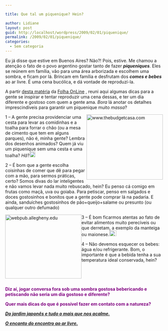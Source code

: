 ```yaml
---

title: Que tal um piquenique? Hein?

author: Lidiane
layout: post
guid: http://localhost/wordpress/2009/02/01/piquenique/
permalink: /2009/02/01/piquenique/
categories:
  - Sem categoria
---
```

[](http://www.trololodemulher.com.br/blog/wp-content/uploads/2009/02/picnic1.jpg)

Eu já disse que estive em Buenos Aires? Não?! Pois, estive. Me chamou a atenção o fato de o povo argentino gostar tanto de fazer **_piqueniques_**. Eles se reúnem em família, vão para uma área arborizada e escolhem uma sombra, e ficam por lá. Brincam em família e desfrutam dos **_comes e bebes_** ao ar livre. É uma cena bucólica, e dá vontade de reproduzí-la.

A partir [desta matéria](http://www1.folha.uol.com.br/folha/comida/ult10005u490262.shtml)  da [Folha OnLine](http://www.folha.uol.com.br/) , reuni aqui algumas dicas para a gente se inspirar e tentar reproduzir uma cena dessas, e ter um dia diferente e gostoso com quem a gente ama. _Bora_ lá anotar os detalhes imprescindíveis para garantir um piquenique muito _massa_?

[<img style="display: inline; margin-left: 0; margin-right: 0; border-width: 0;" title="www.thebudgetcasa.com" src="http://www.trololodemulher.com.br/blog/wp-content/uploads/2009/02/picnic-basket-thumb.jpg" border="0" alt="www.thebudgetcasa.com" width="244" height="209" align="right" />](http://www.trololodemulher.com.br/blog/wp-content/uploads/2009/02/picnic-basket.jpg) 1 &#8211; A gente precisa providenciar uma cesta para levar as comidinhas e a toalha para forrar o chão (ou a mesa de cimento que tem em alguns parques), não é, minha gente? Lembra dos desenhos animados? Quem já viu um piquenique sem uma cesta e uma toalha? _Hã_?[<img style="display: inline;" title="clip_image001" src="http://www.trololodemulher.com.br/blog/wp-content/uploads/2009/02/clip-image001-thumb1.gif" alt="clip_image001" width="18" height="18" />](http://www.trololodemulher.com.br/blog/wp-content/uploads/2009/02/clip-image0011.gif)

2 – É bom que a gente escolha coisinhas de comer que dê para pegar com a mão, para sermos práticas, certo? Somos divas do lar inteligentes e não vamos levar nada muito rebuscado, hein? Eu penso cá comigo em frutas como maçã, uva ou goiaba. Para petiscar, penso em salgados e doces gostosinhos e bonitos que a gente pode comprar lá na padaria. E ainda, sanduíches gostosinhos de pão+queijo+salame ou presunto (ou qualquer outro defumado)

[<img style="display: inline; margin-left: 0; margin-right: 0; border-width: 0;" title="webpub.allegheny.edu" src="http://www.trololodemulher.com.br/blog/wp-content/uploads/2009/02/picnic2008-thumb.gif" border="0" alt="webpub.allegheny.edu" width="244" height="205" align="left" />](http://www.trololodemulher.com.br/blog/wp-content/uploads/2009/02/picnic2008.gif)

3 – É bom ficarmos atentas ao fato de evitar alimentos muito perecíveis ou que derretam, a exemplo da manteiga ou maionese.[<img style="display: inline;" title="clip_image001[4]" src="http://www.trololodemulher.com.br/blog/wp-content/uploads/2009/02/clip-image0014-thumb1.gif" alt="clip_image001[4]" width="23" height="18" />](http://www.trololodemulher.com.br/blog/wp-content/uploads/2009/02/clip-image00141.gif)

4 – Não devemos esquecer os bebes: água e/ou refrigerante. Bom, o importante é que a bebida tenha a sua temperatura ideal conservada, hein?

**<span style="color: #800080;"> </span>**

**<span style="color: #800080;"> </span>**

**<span style="color: #800080;">Diz aí, jogar conversa fora sob uma sombra gostosa bebericando e petiscando não seria um dia gostoso e diferente?</span>**

**<span style="color: #800080;">Quer mais dicas do que é possível fazer em contato com a natureza?</span>**

**<span style="color: #800080;">_<a href="http://www.trololodemulher.com.br/2009/05/22/do-jardim-japons-e-tudo-o-mais-que-nos-acalme/" target="_self">Do jardim japonês e tudo o mais que nos acalme.</a>_</span>**

**<span style="color: #800080;">_<a href="http://www.trololodemulher.com.br/2009/04/06/o-encanto-do-encontro-ao-ar-livre/" target="_self">O encanto do encontro ao ar livre.</a>_</span>**